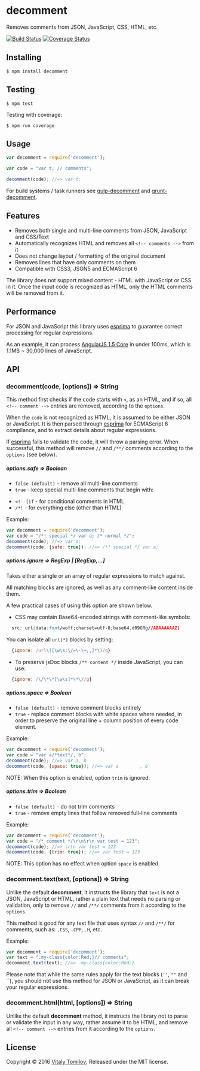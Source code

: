 decomment
=========

Removes comments from JSON, JavaScript, CSS, HTML, etc.

[![Build Status](https://travis-ci.org/vitaly-t/decomment.svg?branch=master)](https://travis-ci.org/vitaly-t/decomment)
[![Coverage Status](https://coveralls.io/repos/vitaly-t/decomment/badge.svg?branch=master)](https://coveralls.io/r/vitaly-t/decomment?branch=master)

## Installing

```
$ npm install decomment
```

## Testing

```
$ npm test
```

Testing with coverage:
```
$ npm run coverage
```

## Usage

```js
var decomment = require('decomment');

var code = "var t; // comments";

decomment(code); //=> var t;
```

For build systems / task runners see [gulp-decomment] and [grunt-decomment].

## Features

* Removes both single and multi-line comments from JSON, JavaScript and CSS/Text
* Automatically recognizes HTML and removes all `<!-- comments -->` from it
* Does not change layout / formatting of the original document
* Removes lines that have only comments on them
* Compatible with CSS3, JSON5 and ECMAScript 6

The library does not support mixed content - HTML with JavaScript or CSS in it.
Once the input code is recognized as HTML, only the HTML comments will be removed from it.

## Performance

For JSON and JavaScript this library uses [esprima] to guarantee correct processing for regular expressions.

As an example, it can process [AngularJS 1.5 Core](https://code.angularjs.org/1.5.0-rc.0/angular.js)
in under 100ms, which is 1.1MB ~ 30,000 lines of JavaScript.   

## API

### decomment(code, [options]) ⇒ String

This method first checks if the code starts with `<`, as an HTML, and if so,
all `<!-- comment -->` entries are removed, according to the `options`.

When the `code` is not recognized as HTML, it is assumed to be either JSON or JavaScript.
It is then parsed through [esprima] for ECMAScript 6 compliance, and to extract details
about regular expressions.

If [esprima] fails to validate the code, it will throw a parsing error. When successful,
this method will remove `//` and `/**/` comments according to the `options` (see below).

##### options.safe ⇒ Boolean

* `false (default)` - remove all multi-line comments
* `true` - keep special multi-line comments that begin with:
 - `<!--[if` - for conditional comments in HTML
 - `/*!` - for everything else (other than HTML)

Example:

```js
var decomment = require('decomment');
var code = "/*! special */ var a; /* normal */";
decomment(code); //=> var a;
decomment(code, {safe: true}); //=> /*! special */ var a;
```

##### options.ignore ⇒ RegExp | [RegExp,...]

Takes either a single or an array of regular expressions to match against. 

All matching blocks are ignored, as well as any comment-like content inside them.

A few practical cases of using this option are shown below.

* CSS may contain Base64-encoded strings with comment-like symbols:
```css
  src: url(data:font/woff;charset=utf-8;base64,d09GRg//ABAAAAAAZ)
```
  You can isolate all `url(*)` blocks by setting:
```js
  {ignore: /url\([\w\s:\/=\-\+;,]*\)/g}
```
* To preserve jsDoc blocks `/** content */` inside JavaScript, you can use:
```js
  {ignore: /\/\*\*[\w\s]*\*\//g}
```

##### options.space ⇒ Boolean

* `false (default)` - remove comment blocks entirely
* `true` - replace comment blocks with white spaces where needed, in order to preserve
the original line + column position of every code element.

Example:
 
```js
var decomment = require('decomment');
var code = "var a/*text*/, b"; 
decomment(code); //=> var a, b
decomment(code, {space: true}); //=> var a        , b
```

NOTE: When this option is enabled, option `trim` is ignored.

##### options.trim ⇒ Boolean

* `false (default)` - do not trim comments
* `true` - remove empty lines that follow removed full-line comments

Example:
 
```js
var decomment = require('decomment');
var code = "/* comment */\r\n\r\n var test = 123"; 
decomment(code); //=> \r\n var test = 123
decomment(code, {trim: true}); //=> var test = 123
```

NOTE: This option has no effect when option `space` is enabled.

### decomment.text(text, [options]) ⇒ String

Unlike the default **decomment**, it instructs the library that `text` is not a JSON,
JavaScript or HTML, rather a plain text that needs no parsing or validation,
only to remove `//` and `/**/` comments from it according to the `options`.

This method is good for any text file that uses syntax `//` and `/**/` for comments,
such as: `.CSS`, `.CPP`, `.H`, etc.

Example:

```js
var decomment = require('decomment');
var text = ".my-class{color:Red;}// comments";
decomment.text(text); //=> .my-class{color:Red;}
```

Please note that while the same rules apply for the text blocks (`''`, `""` and \`\`),
you should not use this method for JSON or JavaScript, as it can break your regular expressions.

### decomment.html(html, [options]) ⇒ String

Unlike the default **decomment** method, it instructs the library not to parse
or validate the input in any way, rather assume it to be HTML, and remove all
`<!-- comment -->` entries from it according to the `options`.

## License

Copyright © 2016 [Vitaly Tomilov](https://github.com/vitaly-t);
Released under the MIT license.

[esprima]:https://github.com/jquery/esprima
[grunt-decomment]:https://github.com/vitaly-t/grunt-decomment
[gulp-decomment]:https://github.com/vitaly-t/gulp-decomment
